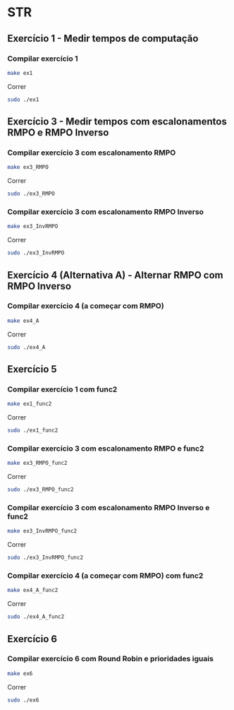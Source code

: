 # STR

## Exercício 1 - Medir tempos de computação 
### Compilar exercício 1
```bash
make ex1
```
Correr
```bash
sudo ./ex1
```


## Exercício 3 - Medir tempos com escalonamentos RMPO e RMPO Inverso
### Compilar exercício 3 com escalonamento RMPO
```bash
make ex3_RMPO
```
Correr
```bash
sudo ./ex3_RMPO
```
### Compilar exercício 3 com escalonamento RMPO Inverso
```bash
make ex3_InvRMPO
```
Correr
```bash
sudo ./ex3_InvRMPO
```


## Exercício  4 (Alternativa A) - Alternar RMPO com RMPO Inverso
### Compilar exercício 4 (a começar com RMPO)
```bash
make ex4_A
```
Correr
```bash
sudo ./ex4_A
```


## Exercício  5
### Compilar exercício 1 com func2
```bash
make ex1_func2
```
Correr
```bash
sudo ./ex1_func2
```
### Compilar exercício 3 com escalonamento RMPO e func2
```bash
make ex3_RMPO_func2
```
Correr
```bash
sudo ./ex3_RMPO_func2
```
### Compilar exercício 3 com escalonamento RMPO Inverso e func2
```bash
make ex3_InvRMPO_func2
```
Correr
```bash
sudo ./ex3_InvRMPO_func2
```
### Compilar exercício 4 (a começar com RMPO) com func2
```bash
make ex4_A_func2
```
Correr
```bash
sudo ./ex4_A_func2
```


## Exercício  6
### Compilar exercício 6 com Round Robin e prioridades iguais
```bash
make ex6
```
Correr
```bash
sudo ./ex6
```
